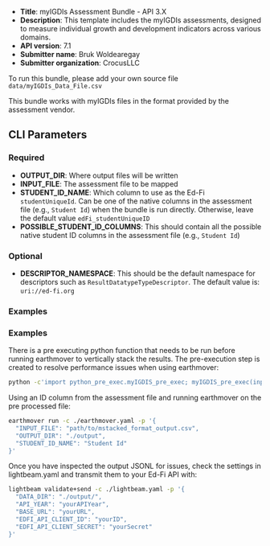 * **Title**: myIGDIs Assessment Bundle - API 3.X
* **Description**: This template includes the myIGDIs assessments, designed to measure individual growth and development indicators across various domains.
* **API version**: 7.1
* **Submitter name**: Bruk Woldearegay
* **Submitter organization**: CrocusLLC

To run this bundle, please add your own source file `data/myIGDIs_Data_File.csv`

This bundle works with myIGDIs files in the format provided by the assessment vendor. 
## CLI Parameters

### Required

- **OUTPUT_DIR**: Where output files will be written
- **INPUT_FILE**: The assessment file to be mapped
- **STUDENT_ID_NAME**: Which column to use as the Ed-Fi `studentUniqueId`. Can be one of the native columns in the assessment file (e.g., `Student Id`) when the bundle is run directly. Otherwise, leave the default value `edFi_studentUniqueID`
- **POSSIBLE_STUDENT_ID_COLUMNS**: This should contain all the possible native student ID columns in the assessment file (e.g., `Student Id`)

### Optional

- **DESCRIPTOR_NAMESPACE**: This should be the default namespace for descriptors such as `ResultDatatypeTypeDescriptor`. The default value is: `uri://ed-fi.org`

### Examples

### Examples

There is a pre executing python function that needs to be run before running earthmover to vertically stack the results. The pre-execution step is created to resolve performance issues when using earthmover: 
```bash
python -c'import python_pre_exec.myIGDIS_pre_exec; myIGDIS_pre_exec(input_file="./data/myIGDIs_Score_Export_SAMPLE_data_file.csv", output_file="./data/stacked_format_output.csv")'
```

Using an ID column from the assessment file and running earthmover on the pre processed file:

```bash
earthmover run -c ./earthmover.yaml -p '{
  "INPUT_FILE": "path/to/mstacked_format_output.csv",
  "OUTPUT_DIR": "./output",
  "STUDENT_ID_NAME": "Student Id"
}'
```

Once you have inspected the output JSONL for issues, check the settings in lightbeam.yaml and transmit them to your Ed-Fi API with:

```bash
lightbeam validate+send -c ./lightbeam.yaml -p '{
  "DATA_DIR": "./output/",
  "API_YEAR": "yourAPIYear",
  "BASE_URL": "yourURL",
  "EDFI_API_CLIENT_ID": "yourID",
  "EDFI_API_CLIENT_SECRET": "yourSecret"
}'
```